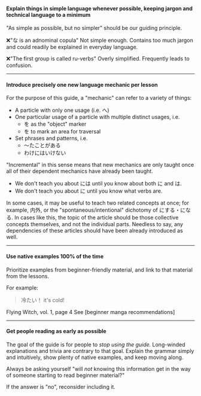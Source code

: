 #### Explain things in simple language whenever possible, keeping jargon and technical language to a minimum
"As simple as possible, but no simpler" should be our guiding principle. 

❌"な is an adnominal copula"
Not simple enough.
Contains too much jargon and could readily be explained in everyday language.

❌"The first group is called ru-verbs"
Overly simplified.
Frequently leads to confusion.

--- 
#### Introduce precisely one new language mechanic per lesson

For the purpose of this guide, a "mechanic" can refer to a variety of things:
- A particle with only one usage (i.e. へ)
- One particular usage of a particle with multiple distinct usages, i.e.
	- を as the "object" marker
	- を to mark an area for traversal
- Set phrases and patterns, i.e.
	- ～たことがある
	- わけにはいけない

"Incremental" in this sense means that new mechanics are only taught once all of their dependent mechanics have already been taught.
- We don't teach you about には until you know about both に and は.
- We don't teach you about に until you know what verbs are.

In some cases, it may be useful to teach two related concepts at once; for example, 内外, or the "spontaneous/intentional" dichotomy of にする・になる. In cases like this, the topic of the article should be those collective concepts themselves, and not the individual parts. Needless to say, any dependencies of these articles should have been already introduced as well.

--- 
#### Use native examples 100% of the time
Prioritize examples from beginner-friendly material, and link to that material from the lessons.

For example:

>冷たい！
it's cold!
>  
Flying Witch, vol. 1, page 4
See [beginner manga recommendations]


---
#### Get people reading as early as possible
The goal of the guide is for people to *stop using the guide.* Long-winded explanations and trivia are contrary to that goal. Explain the grammar simply and intuitively, show plenty of native examples, and keep moving along. 

Always be asking yourself "will *not* knowing this information get in the way of someone starting to read beginner material?"

If the answer is "no", reconsider including it.